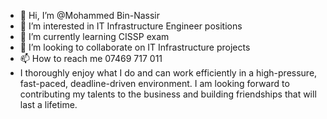 - 👋 Hi, I’m @Mohammed Bin-Nassir
- 👀 I’m interested in IT Infrastructure Engineer positions
- 🌱 I’m currently learning CISSP exam
- 💞️ I’m looking to collaborate on IT Infrastructure projects
- 📫 How to reach me 07469 717 011
- I thoroughly enjoy what I do and can work efficiently in a high-pressure, fast-paced, deadline-driven environment. 
I am looking forward to contributing my talents to the business and building friendships that will last a lifetime. 
<!---
macEagleaxa/macEagleaxa is a ✨ special ✨ repository because its `README.md` (this file) appears on your GitHub profile.
You can click the Preview link to take a look at your changes.
--->

